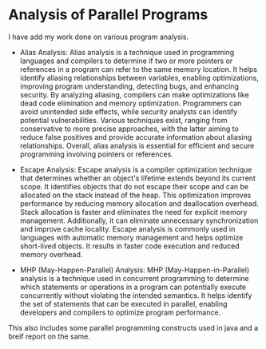 # Analysis of Parallel Programs

I have add my work done on various program analysis.

- Alias Analysis: Alias analysis is a technique used in programming languages and compilers to determine if two or more pointers or references in a program can refer to the same memory location. It helps identify aliasing relationships between variables, enabling optimizations, improving program understanding, detecting bugs, and enhancing security. By analyzing aliasing, compilers can make optimizations like dead code elimination and memory optimization. Programmers can avoid unintended side effects, while security analysts can identify potential vulnerabilities. Various techniques exist, ranging from conservative to more precise approaches, with the latter aiming to reduce false positives and provide accurate information about aliasing relationships. Overall, alias analysis is essential for efficient and secure programming involving pointers or references.

- Escape Analysis: Escape analysis is a compiler optimization technique that determines whether an object's lifetime extends beyond its current scope. It identifies objects that do not escape their scope and can be allocated on the stack instead of the heap. This optimization improves performance by reducing memory allocation and deallocation overhead. Stack allocation is faster and eliminates the need for explicit memory management. Additionally, it can eliminate unnecessary synchronization and improve cache locality. Escape analysis is commonly used in languages with automatic memory management and helps optimize short-lived objects. It results in faster code execution and reduced memory overhead.

- MHP (May-Happen-Parallel) Analysis: MHP (May-Happen-in-Parallel) analysis is a technique used in concurrent programming to determine which statements or operations in a program can potentially execute concurrently without violating the intended semantics. It helps identify the set of statements that can be executed in parallel, enabling developers and compilers to optimize program performance.

This also includes some parallel programming constructs used in java and a breif report on the same.
